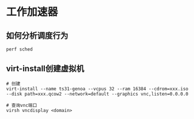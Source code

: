 # 工作加速器

## 如何分析调度行为

```shell
perf sched 
```

## virt-install创建虚拟机

```shell
# 创建
virt-install --name ts31-genoa --vcpus 32 --ram 16384 --cdrom=xxx.iso --disk path=xxx.qcow2 --network=default --graphics vnc,listen=0.0.0.0

# 查询vnc端口
virsh vncdisplay <domain>
```

